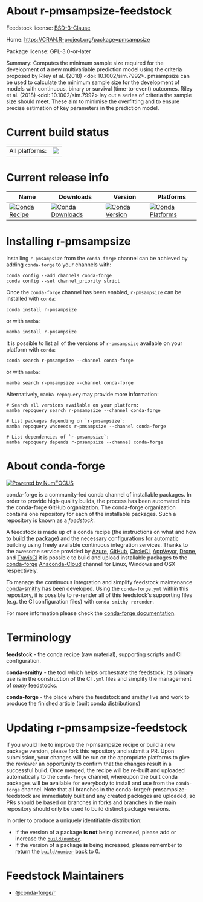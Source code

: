 About r-pmsampsize-feedstock
============================

Feedstock license: [BSD-3-Clause](https://github.com/conda-forge/r-pmsampsize-feedstock/blob/main/LICENSE.txt)

Home: https://CRAN.R-project.org/package=pmsampsize

Package license: GPL-3.0-or-later

Summary: Computes the minimum sample size required for the development of a new multivariable prediction model using the criteria proposed by Riley et al. (2018) <doi: 10.1002/sim.7992>. pmsampsize can be used to calculate the minimum sample size for the development of models with continuous, binary or survival (time-to-event) outcomes. Riley et al. (2018) <doi: 10.1002/sim.7992> lay out a series of criteria the sample size should meet. These aim to minimise the overfitting and to ensure precise estimation of key parameters in the prediction model.

Current build status
====================


<table><tr><td>All platforms:</td>
    <td>
      <a href="https://dev.azure.com/conda-forge/feedstock-builds/_build/latest?definitionId=19428&branchName=main">
        <img src="https://dev.azure.com/conda-forge/feedstock-builds/_apis/build/status/r-pmsampsize-feedstock?branchName=main">
      </a>
    </td>
  </tr>
</table>

Current release info
====================

| Name | Downloads | Version | Platforms |
| --- | --- | --- | --- |
| [![Conda Recipe](https://img.shields.io/badge/recipe-r--pmsampsize-green.svg)](https://anaconda.org/conda-forge/r-pmsampsize) | [![Conda Downloads](https://img.shields.io/conda/dn/conda-forge/r-pmsampsize.svg)](https://anaconda.org/conda-forge/r-pmsampsize) | [![Conda Version](https://img.shields.io/conda/vn/conda-forge/r-pmsampsize.svg)](https://anaconda.org/conda-forge/r-pmsampsize) | [![Conda Platforms](https://img.shields.io/conda/pn/conda-forge/r-pmsampsize.svg)](https://anaconda.org/conda-forge/r-pmsampsize) |

Installing r-pmsampsize
=======================

Installing `r-pmsampsize` from the `conda-forge` channel can be achieved by adding `conda-forge` to your channels with:

```
conda config --add channels conda-forge
conda config --set channel_priority strict
```

Once the `conda-forge` channel has been enabled, `r-pmsampsize` can be installed with `conda`:

```
conda install r-pmsampsize
```

or with `mamba`:

```
mamba install r-pmsampsize
```

It is possible to list all of the versions of `r-pmsampsize` available on your platform with `conda`:

```
conda search r-pmsampsize --channel conda-forge
```

or with `mamba`:

```
mamba search r-pmsampsize --channel conda-forge
```

Alternatively, `mamba repoquery` may provide more information:

```
# Search all versions available on your platform:
mamba repoquery search r-pmsampsize --channel conda-forge

# List packages depending on `r-pmsampsize`:
mamba repoquery whoneeds r-pmsampsize --channel conda-forge

# List dependencies of `r-pmsampsize`:
mamba repoquery depends r-pmsampsize --channel conda-forge
```


About conda-forge
=================

[![Powered by
NumFOCUS](https://img.shields.io/badge/powered%20by-NumFOCUS-orange.svg?style=flat&colorA=E1523D&colorB=007D8A)](https://numfocus.org)

conda-forge is a community-led conda channel of installable packages.
In order to provide high-quality builds, the process has been automated into the
conda-forge GitHub organization. The conda-forge organization contains one repository
for each of the installable packages. Such a repository is known as a *feedstock*.

A feedstock is made up of a conda recipe (the instructions on what and how to build
the package) and the necessary configurations for automatic building using freely
available continuous integration services. Thanks to the awesome service provided by
[Azure](https://azure.microsoft.com/en-us/services/devops/), [GitHub](https://github.com/),
[CircleCI](https://circleci.com/), [AppVeyor](https://www.appveyor.com/),
[Drone](https://cloud.drone.io/welcome), and [TravisCI](https://travis-ci.com/)
it is possible to build and upload installable packages to the
[conda-forge](https://anaconda.org/conda-forge) [Anaconda-Cloud](https://anaconda.org/)
channel for Linux, Windows and OSX respectively.

To manage the continuous integration and simplify feedstock maintenance
[conda-smithy](https://github.com/conda-forge/conda-smithy) has been developed.
Using the ``conda-forge.yml`` within this repository, it is possible to re-render all of
this feedstock's supporting files (e.g. the CI configuration files) with ``conda smithy rerender``.

For more information please check the [conda-forge documentation](https://conda-forge.org/docs/).

Terminology
===========

**feedstock** - the conda recipe (raw material), supporting scripts and CI configuration.

**conda-smithy** - the tool which helps orchestrate the feedstock.
                   Its primary use is in the construction of the CI ``.yml`` files
                   and simplify the management of *many* feedstocks.

**conda-forge** - the place where the feedstock and smithy live and work to
                  produce the finished article (built conda distributions)


Updating r-pmsampsize-feedstock
===============================

If you would like to improve the r-pmsampsize recipe or build a new
package version, please fork this repository and submit a PR. Upon submission,
your changes will be run on the appropriate platforms to give the reviewer an
opportunity to confirm that the changes result in a successful build. Once
merged, the recipe will be re-built and uploaded automatically to the
`conda-forge` channel, whereupon the built conda packages will be available for
everybody to install and use from the `conda-forge` channel.
Note that all branches in the conda-forge/r-pmsampsize-feedstock are
immediately built and any created packages are uploaded, so PRs should be based
on branches in forks and branches in the main repository should only be used to
build distinct package versions.

In order to produce a uniquely identifiable distribution:
 * If the version of a package **is not** being increased, please add or increase
   the [``build/number``](https://docs.conda.io/projects/conda-build/en/latest/resources/define-metadata.html#build-number-and-string).
 * If the version of a package **is** being increased, please remember to return
   the [``build/number``](https://docs.conda.io/projects/conda-build/en/latest/resources/define-metadata.html#build-number-and-string)
   back to 0.

Feedstock Maintainers
=====================

* [@conda-forge/r](https://github.com/conda-forge/r/)


